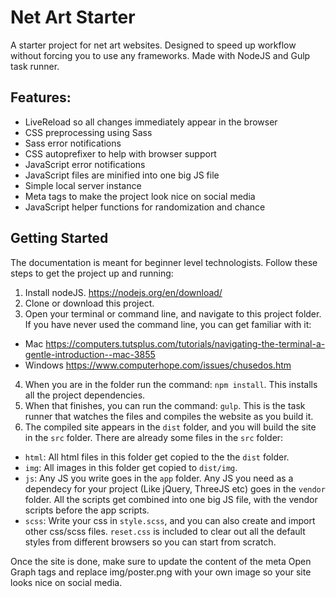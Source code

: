 # Net Art Starter
A starter project for net art websites. Designed to speed up workflow without forcing you to use any frameworks. Made with NodeJS and Gulp task runner.

## Features:
- LiveReload so all changes immediately appear in the browser
- CSS preprocessing using Sass
- Sass error notifications
- CSS autoprefixer to help with browser support
- JavaScript error notifications
- JavaScript files are minified into one big JS file
- Simple local server instance
- Meta tags to make the project look nice on social media
- JavaScript helper functions for randomization and chance

## Getting Started

The documentation is meant for beginner level technologists. Follow these steps to get the project up and running:

1. Install nodeJS. https://nodejs.org/en/download/
2. Clone or download this project.
3. Open your terminal or command line, and navigate to this project folder. If you have never used the command line, you can get familiar with it:
 - Mac https://computers.tutsplus.com/tutorials/navigating-the-terminal-a-gentle-introduction--mac-3855
 - Windows https://www.computerhope.com/issues/chusedos.htm
4. When you are in the folder run the command: `npm install`. This installs all the project dependencies.
5. When that finishes, you can run the command: `gulp`. This is the task runner that watches the files and compiles the website as you build it.
6. The compiled site appears in the `dist` folder, and you will build the site in the `src` folder. There are already some files in the `src` folder:
 - `html`: All html files in this folder get copied to the the `dist` folder.
 - `img`: All images in this folder get copied to `dist/img`.
 - `js`: Any JS you write goes in the `app` folder. Any JS you need as a dependecy for your project (Like jQuery, ThreeJS etc) goes in the `vendor` folder. All the scripts get combined into one big JS file, with the vendor scripts before the app scripts.
 - `scss`: Write your css in `style.scss`, and you can also create and import other css/scss files. `reset.css` is included to clear out all the default styles from different browsers so you can start from scratch.
 
Once the site is done, make sure to update the content of the meta Open Graph tags and replace img/poster.png with your own image so your site looks nice on social media.
